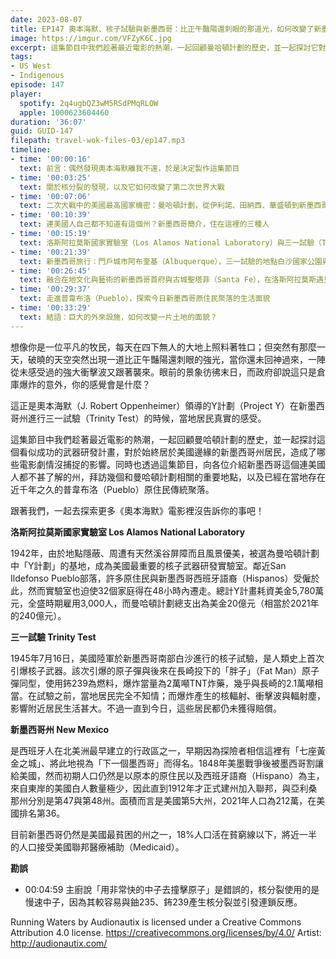 ```yaml
---
date: 2023-08-07
title: EP147 奧本海默、核子試驗與新墨西哥：比正午豔陽還刺眼的那道光，如何改變了新墨西哥人的生活？
image: https://imgur.com/VFZyK6C.jpg
excerpt: 這集節目中我們趁著最近電影的熱潮，一起回顧曼哈頓計劃的歷史，並一起探討它對新墨西哥州居民的影響，同時也向各位介紹這個連美國人都不甚了解的州。跟著我們，一起去探索更多《奧本海默》電影裡沒告訴你的事吧！
tags:
- US West
- Indigenous
episode: 147
player:
  spotify: 2q4ugbQZ3wM5RSdPMqRLOW
  apple: 1000623604460
duration: '36:07'
guid: GUID-147
filepath: travel-wok-files-03/ep147.mp3
timeline:
- time: '00:00:16'
  text: 前言：偶然發現奧本海默離我不遠，於是決定製作這集節目
- time: '00:03:25'
  text: 關於核分裂的發現，以及它如何改變了第二次世界大戰
- time: '00:07:06'
  text: 二次大戰中的美國最高國家機密：曼哈頓計劃，從伊利諾、田納西、華盛頓到新墨西哥
- time: '00:10:39'
  text: 連美國人自己都不知道有這個州？新墨西哥簡介，住在這裡的三種人
- time: '00:15:19'
  text: 洛斯阿拉莫斯國家實驗室（Los Alamos National Laboratory）與三一試驗（Trinity Test），如何改變了新墨西哥人的生活
- time: '00:21:39'
  text: 新墨西哥旅行：門戶城市阿布奎基（Albuquerque），三一試驗的地點白沙國家公園與導彈靶場（White Sands National Park & Missile Range）
- time: '00:26:45'
  text: 融合在地文化與藝術的新墨西哥首府與古城聖塔菲（Santa Fe），在洛斯阿拉莫斯遇見奧本海默
- time: '00:29:37'
  text: 走進普韋布洛（Pueblo），探索今日新墨西哥原住民聚落的生活面貌
- time: '00:33:29'
  text: 結語：巨大的外來設施，如何改變一片土地的面貌？
---
```

想像你是一位平凡的牧民，每天在四下無人的大地上照料著牲口；但突然有那麼一天，破曉的天空突然出現一道比正午豔陽還刺眼的強光，當你還未回神過來，一陣從未感受過的強大衝擊波又跟著襲來。眼前的景象彷彿末日，而政府卻說這只是倉庫爆炸的意外，你的感覺會是什麼？

這正是奧本海默（J. Robert Oppenheimer）領導的Y計劃（Project Y）在新墨西哥州進行三一試驗（Trinity Test）的時候，當地居民真實的感受。

這集節目中我們趁著最近電影的熱潮，一起回顧曼哈頓計劃的歷史，並一起探討這個看似成功的武器研發計畫，對於始終居於美國邊緣的新墨西哥州居民，造成了哪些電影劇情沒捕捉的影響。同時也透過這集節目，向各位介紹新墨西哥這個連美國人都不甚了解的州，拜訪幾個和曼哈頓計劃相關的重要地點，以及已經在當地存在近千年之久的普韋布洛（Pueblo）原住民傳統聚落。

跟著我們，一起去探索更多《奧本海默》電影裡沒告訴你的事吧！

**洛斯阿拉莫斯國家實驗室 Los Alamos National Laboratory**

1942年，由於地點隱蔽、周遭有天然溪谷屏障而且風景優美，被選為曼哈頓計劃中「Y計劃」的基地，成為美國最重要的核子武器研發實驗室。鄰近San Ildefonso Pueblo部落，許多原住民與新墨西哥西班牙語裔（Hispanos）受僱於此，然而實驗室也迫使32個家庭得在48小時內遷走。總計Y計畫耗資美金5,780萬元，全盛時期雇用3,000人，而曼哈頓計劃總支出為美金20億元（相當於2021年的240億元）。

**三一試驗 Trinity Test**

1945年7月16日，美國陸軍於新墨西哥南部白沙進行的核子試驗，是人類史上首次引爆核子武器。該次引爆的原子彈與後來在長崎投下的「胖子」（Fat Man）原子彈同型，使用鈽239為燃料，爆炸當量為2萬噸TNT炸藥，幾乎與長崎的2.1萬噸相當。在試驗之前，當地居民完全不知情；而爆炸產生的核輻射、衝擊波與輻射塵，影響附近居民生活甚大。不過一直到今日，這些居民都仍未獲得賠償。

**新墨西哥州 New Mexico**

是西班牙人在北美洲最早建立的行政區之一，早期因為探險者相信這裡有「七座黃金之城」、將此地視為「下一個墨西哥」而得名。1848年美墨戰爭後被墨西哥割讓給美國，然而初期人口仍然是以原本的原住民以及西班牙語裔（Hispano）為主，來自東岸的美國白人數量極少，因此直到1912年才正式建州加入聯邦，與亞利桑那州分別是第47與第48州。面積而言是美國第5大州，2021年人口為212萬，在美國排名第36。

目前新墨西哥仍然是美國最貧困的州之一，18%人口活在貧窮線以下，將近一半的人口接受美國聯邦醫療補助（Medicaid）。

**勘誤**

* 00:04:59 主廚說「用非常快的中子去撞擊原子」是錯誤的，核分裂使用的是慢速中子，因為其較容易與鈾235、鈽239產生核分裂並引發連鎖反應。

Running Waters by Audionautix is licensed under a Creative Commons Attribution 4.0 license. https://creativecommons.org/licenses/by/4.0/ Artist: http://audionautix.com/